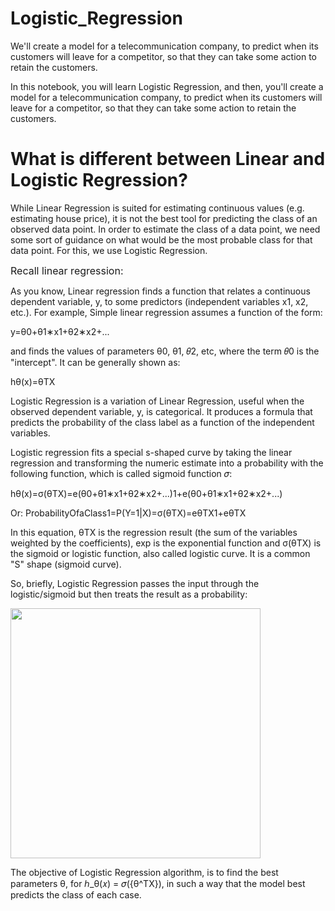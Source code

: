 # Logistic_Regression
We'll create a model for a telecommunication company, to predict when its customers will leave for a competitor, so that they can take some action to retain the customers.

In this notebook, you will learn Logistic Regression, and then, you'll create a model for a telecommunication company, to predict when its customers will leave for a competitor, so that they can take some action to retain the customers.


# What is different between Linear and Logistic Regression?
While Linear Regression is suited for estimating continuous values (e.g. estimating house price), it is not the best tool for predicting the class of an observed data point. In order to estimate the class of a data point, we need some sort of guidance on what would be the most probable class for that data point. For this, we use Logistic Regression.

<font size = 3>Recall linear regression:</font>

As you know, Linear regression finds a function that relates a continuous dependent variable, y, to some predictors (independent variables x1, x2, etc.). For example, Simple linear regression assumes a function of the form:

y=θ0+θ1∗x1+θ2∗x2+...
 

and finds the values of parameters θ0, θ1, 𝜃2, etc, where the term 𝜃0 is the "intercept". It can be generally shown as:

hθ(x)=θTX
 
</div>

Logistic Regression is a variation of Linear Regression, useful when the observed dependent variable, y, is categorical. It produces a formula that predicts the probability of the class label as a function of the independent variables.

Logistic regression fits a special s-shaped curve by taking the linear regression and transforming the numeric estimate into a probability with the following function, which is called sigmoid function 𝜎:

hθ(x)=σ(θTX)=e(θ0+θ1∗x1+θ2∗x2+...)1+e(θ0+θ1∗x1+θ2∗x2+...)
 
Or:
ProbabilityOfaClass1=P(Y=1|X)=σ(θTX)=eθTX1+eθTX
 
In this equation,  θTX
  is the regression result (the sum of the variables weighted by the coefficients), exp is the exponential function and  σ(θTX)
  is the sigmoid or logistic function, also called logistic curve. It is a common "S" shape (sigmoid curve).

So, briefly, Logistic Regression passes the input through the logistic/sigmoid but then treats the result as a probability:

<img src="https://ibm.box.com/shared/static/kgv9alcghmjcv97op4d6onkyxevk23b1.png" width = "400" align = "center">

The objective of Logistic Regression algorithm, is to find the best parameters θ, for ℎ_θ(𝑥) = 𝜎({θ^TX}), in such a way that the model best predicts the class of each case.
